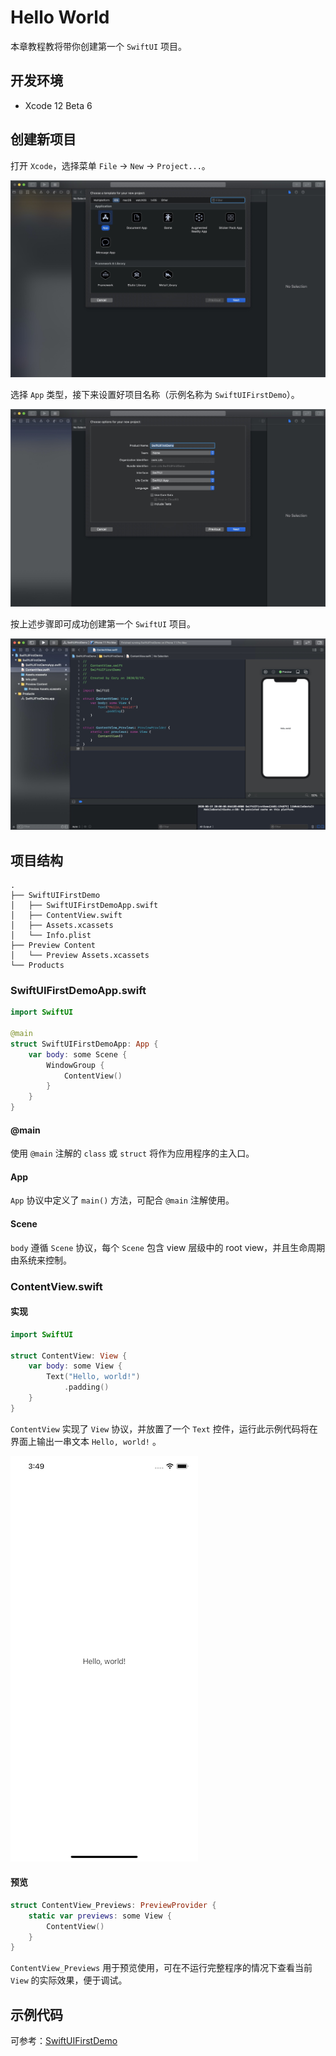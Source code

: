 # Hello World

本章教程教将带你创建第一个 `SwiftUI` 项目。

## 开发环境

* Xcode 12 Beta 6

## 创建新项目

打开 `Xcode`，选择菜单 `File` -> `New` -> `Project...`。

![xcode_new_project_1](img/xcode_new_project_1.jpeg)

选择 `App` 类型，接下来设置好项目名称（示例名称为 `SwiftUIFirstDemo`）。

![xcode_new_project_2](img/xcode_new_project_2.jpeg)

按上述步骤即可成功创建第一个 `SwiftUI` 项目。

![xcode_new_project_3](img/xcode_new_project_3.jpeg)

## 项目结构

```shell
.
├── SwiftUIFirstDemo
│   ├── SwiftUIFirstDemoApp.swift
│   ├── ContentView.swift
│   ├── Assets.xcassets
│   └── Info.plist
├── Preview Content
│   └── Preview Assets.xcassets
└── Products
```

### SwiftUIFirstDemoApp.swift

```swift
import SwiftUI

@main
struct SwiftUIFirstDemoApp: App {
    var body: some Scene {
        WindowGroup {
            ContentView()
        }
    }
}
```

#### @main

使用 `@main` 注解的 `class` 或 `struct` 将作为应用程序的主入口。

#### App

`App` 协议中定义了 `main()` 方法，可配合 `@main` 注解使用。

#### Scene

`body` 遵循 `Scene` 协议，每个 `Scene` 包含 view 层级中的 root view，并且生命周期由系统来控制。

### ContentView.swift

#### 实现

```swift
import SwiftUI

struct ContentView: View {
    var body: some View {
        Text("Hello, world!")
            .padding()
    }
}
```

`ContentView` 实现了 `View` 协议，并放置了一个 `Text` 控件，运行此示例代码将在界面上输出一串文本 `Hello, world!` 。

![hello_world](img/hello_world.png)

#### 预览

```swift
struct ContentView_Previews: PreviewProvider {
    static var previews: some View {
        ContentView()
    }
}
```

`ContentView_Previews` 用于预览使用，可在不运行完整程序的情况下查看当前 `View` 的实际效果，便于调试。

## 示例代码

可参考：[SwiftUIFirstDemo](https://github.com/CaryZheng/SwiftUI-Tutorial/tree/master/code/SwiftUIFirstDemo)